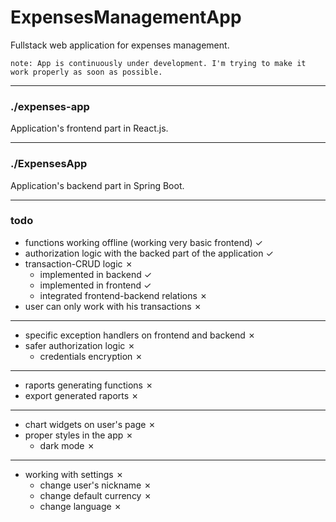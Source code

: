 # ExpensesManagementApp

Fullstack web application for expenses management.

`note: App is continuously under development. I'm trying to make it work properly as soon as possible.`

---

### ./expenses-app

Application's frontend part in React.js.

---

### ./ExpensesApp

Application's backend part in Spring Boot.

---

### todo

- functions working offline (working very basic frontend) &check;
- authorization logic with the backed part of the application &check;
- transaction-CRUD logic &cross;
  - implemented in backend &check;
  - implemented in frontend &check;
  - integrated frontend-backend relations &cross;
- user can only work with his transactions &cross;

---

- specific exception handlers on frontend and backend &cross;
- safer authorization logic &cross;
  - credentials encryption &cross;

---

- raports generating functions &cross;
- export generated raports &cross;

---

- chart widgets on user's page &cross;
- proper styles in the app &cross;
  - dark mode &cross;

---

- working with settings &cross;
  - change user's nickname &cross;
  - change default currency &cross;
  - change language &cross;
